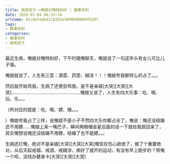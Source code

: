 ```yaml
---
title: 搞笑段子->俺娘对俺特别好 | 糗事百科
date: 2020-01-04 06:33:24
urlname: 01c8e5adb41c8265a3090b00069f6207
tags: 
- 糗事百科
categories:
- 糗事百科
- 搞笑段子
---
```

最近生病，俺娘对俺特别好，下午时跟俺聊天，俺就说了一句这年头有女儿可比儿子强。

俺娘就说了，人生有三壶：酒壶、药壶、糊涂！！！俺娘夸我都特么的占了。。。

然后就开始骂我，生病了还使劲骂我，是不是亲娘[大哭][大哭][大哭]………………………………………………俺娘又说了，人生有四大乐事：吃、喝、玩、乐。。。

（所对应的就是：吃、喝、嫖、赌。。。

）俺娘夸我占了三样，说俺就不是小子不然四大乐你都占全了，俺说：俺还没结婚还不用嫖……俺娘上来一嘴巴子，瞬间两眼帽金星后面的话一下就给我扇回来了，其实俺想说俺还没结婚不用嫖，结婚了也不能嫖。。。

生病还打俺，绝对不是亲娘[大哭][大哭][大哭]俺现在伤心欲绝了，做了个重要绝对，从后天起戒烟、戒酒、戒糊涂，病好了就开的运动，有没有早上跑步的？带俺一个呗，没钱办健身卡[大哭][大哭][大哭]


